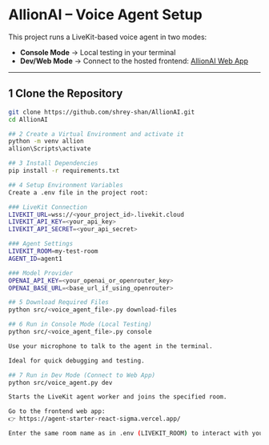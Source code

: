 # AllionAI – Voice Agent Setup

This project runs a LiveKit-based voice agent in two modes:

- **Console Mode** → Local testing in your terminal  
- **Dev/Web Mode** → Connect to the hosted frontend: [AllionAI Web App](https://agent-starter-react-sigma.vercel.app/)

---

## 1 Clone the Repository
```bash
git clone https://github.com/shrey-shan/AllionAI.git
cd AllionAI

## 2 Create a Virtual Environment and activate it
python -m venv allion
allion\Scripts\activate

## 3 Install Dependencies
pip install -r requirements.txt

## 4 Setup Environment Variables
Create a .env file in the project root:

### LiveKit Connection
LIVEKIT_URL=wss://<your_project_id>.livekit.cloud
LIVEKIT_API_KEY=<your_api_key>
LIVEKIT_API_SECRET=<your_api_secret>

### Agent Settings
LIVEKIT_ROOM=my-test-room
AGENT_ID=agent1

### Model Provider
OPENAI_API_KEY=<your_openai_or_openrouter_key>
OPENAI_BASE_URL=<base_url_if_using_openrouter>

## 5 Download Required Files
python src/<voice_agent_file>.py download-files

## 6 Run in Console Mode (Local Testing)
python src/<voice_agent_file>.py console

Use your microphone to talk to the agent in the terminal.

Ideal for quick debugging and testing.

## 7 Run in Dev Mode (Connect to Web App)
python src/voice_agent.py dev

Starts the LiveKit agent worker and joins the specified room.

Go to the frontend web app:
👉 https://agent-starter-react-sigma.vercel.app/

Enter the same room name as in .env (LIVEKIT_ROOM) to interact with your agent via browser.


